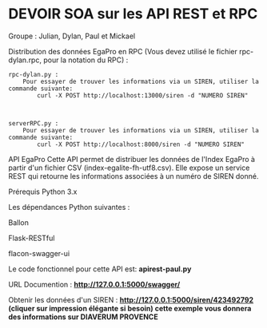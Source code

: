 # DEVOIR SOA sur les API REST et RPC

Groupe : Julian, Dylan, Paul et Mickael

Distribution des données EgaPro en RPC (Vous devez utilisé le fichier rpc-dylan.rpc, pour la notation du RPC) : 


	rpc-dylan.py :
		Pour essayer de trouver les informations via un SIREN, utiliser la commande suivante:
			curl -X POST http://localhost:13000/siren -d "NUMERO SIREN"

			

	serverRPC.py :
		Pour essayer de trouver les informations via un SIREN, utiliser la commande suivante:
			curl -X POST http://localhost:8000/siren -d "NUMERO SIREN"



API EgaPro 
Cette API permet de distribuer les données de l'Index EgaPro à partir d'un fichier CSV (index-egalite-fh-utf8.csv). Elle expose un service REST qui retourne les informations associées à un numéro de SIREN donné.

Prérequis
Python 3.x

Les dépendances Python suivantes :

Ballon

Flask-RESTful

flacon-swagger-ui

Le code fonctionnel pour cette API est: **apirest-paul.py**

URL Documention : **http://127.0.0.1:5000/swagger/**

 Obtenir les données d'un SIREN : **http://127.0.0.1:5000/siren/423492792 (cliquer sur impression élégante si besoin) cette exemple vous donnera des informations sur DIAVERUM PROVENCE**
